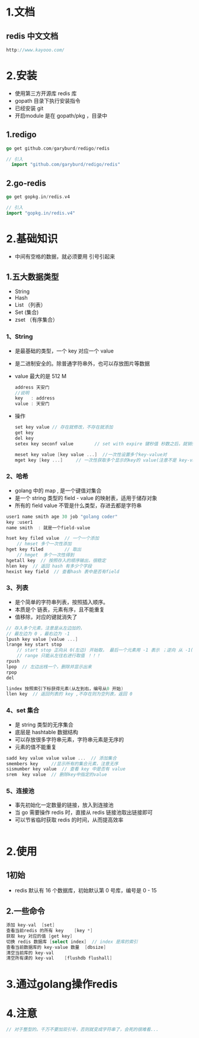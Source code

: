 # 1.文档

## redis 中文文档

```go
http://www.kayooo.com/
```



# 2.安装

* 使用第三方开源库 redis 库
* gopath 目录下执行安装指令
* 已经安装 git
* 开启module 是在 gopath/pkg ，目录中

## 1.redigo

```go
go get github.com/garyburd/redigo/redis

// 引入
  import "github.com/garyburd/redigo/redis"
```

## 2.go-redis

  ```go
go get gopkg.in/redis.v4

// 引入
import "gopkg.in/redis.v4"
  ```





# 2.基础知识

* 中间有空格的数据，就必须要用 引号引起来

## 1.五大数据类型

* String
* Hash
* List （列表）
* Set (集合)
* zset （有序集合）

### 1、String

* 是最基础的类型，一个 key 对应一个 value

* 是二进制安全的。除普通字符串外，也可以存放图片等数据

* value 最大的是 512 M

  ```go
  address 天安门
  //说明
  key 	: address
  value	: 天安门
  ```

* 操作

  ```go
  set key value // 存在就修改，不存在就添加
  get key
  del key
  setex key seconf value		// set with expire 键秒值 秒数之后，就销毁了，用于定时任务
  
  meset key value [key value ...]  //一次性设置多个key-value对
  mget key [key ...]     // 一次性获取多个显示的key的 value(注意不是 key-value形式显示的，只是value)
  ```

### 2、哈希

* golang 中的 map , 是一个键值对集合
* 是一个 string 类型的 field - value 的映射表，适用于储存对象
* 所有的 field value  不管是什么类型，存进去都是字符串

```go
user1 name smith age 30 job "golang coder"
key :user1
name smith	: 就是一个field-value

hset key filed value  // 一个一个添加 
	// hmset 多个一次性添加
hget key filed		  // 取出
	// hmget  多个一次性得到
hgetall key  // 按照存入的顺序输出，很稳定
hlen key  // 返回 hash 有多少个字段
hexist key field  // 查看hash 表中是否有field

```

### 3、列表

* 是个简单的字符串列表，按照插入顺序。
* 本质是个 链表，元素有序，且不能重复
* 值移除，对应的键就消失了

```go
// 存入多个元素，注意是从左边加的，
// 最左边为 0 ，最右边为 -1
lpush key value [value ...]   
lrange key start stop   
    // start stop 正向从 0(左边) 开始取， 最后一个元素用 -1 表示 ；逆向 从 -1(右边) 开始
    // range 只能从左往右进行取值 ！！！
rpush
lpop  // 左边出栈一个，删除并显示出来
rpop
del

lindex 按照索引下标获得元素(从左到右，编号从0 开始)
llen key  // 返回列表的 key ,不存在则为空列表，返回 0 
```

### 4、set 集合

* 是 string 类型的无序集合
* 底层是 hashtable 数据结构
* 可以存放很多字符串元素，字符串元素是无序的
* 元素的值不能重复

```go
sadd key value value value ...  // 添加集合
smembers key     //显示所有的集合元素，注意无序
sismumber key value  // 查看 key 中是否有 value
srem  key value  // 删除key中指定的value
```



### 5、连接池

* 事先初始化一定数量的链接，放入到连接池
* 当 go 需要操作 redis 时，直接从 redis 链接池取出链接即可
* 可以节省临时获取 redis 的时间，从而提高效率

```go

```



# 2.使用

## 1初始

* redis 默认有 16 个数据库，初始默认第 0 号库，编号是 0 - 15

## 2.一些命令

```go
添加 key-val	[set]
查看当前redis 的所有 key    [key *]
获取 key 对应的值 [get key]
切换 redis 数据库 [select index]  // index 是库的索引
查看当前数据库的 key-value 数量  [dbsize]
清空当前库的 key-val 
清空所有课的 key-val    [flushdb flushall]
```

# 3.通过golang操作redis



# 4.注意

```go
// 对于整型的。千万不要加双引号，否则就变成字符串了，会死的很难看...
```



